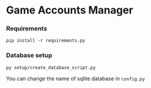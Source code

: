 # Game Accounts Manager

### Requirements
`pip install -r requirements.py`
### Database setup
`py setup/create_database_script.py`

You can change the name of sqlite database in `config.py` 